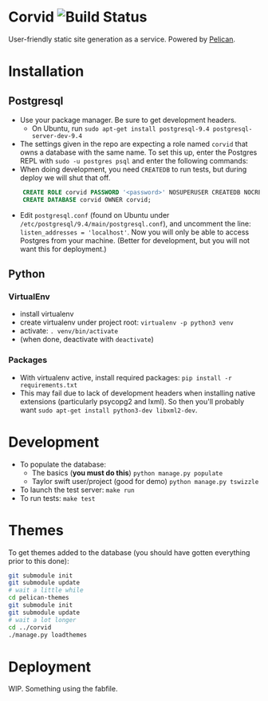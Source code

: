 # Corvid ![Build Status](https://travis-ci.org/jpcjr/corvid.svg?branch=master)

User-friendly static site generation as a service. Powered by [Pelican](http://blog.getpelican.com/).

# Installation

## Postgresql
- Use your package manager. Be sure to get development headers.
  + On Ubuntu, run `sudo apt-get install postgresql-9.4 postgresql-server-dev-9.4`
- The settings given in the repo are expecting a role named `corvid` that owns
  a database with the same name. To set this up, enter the Postgres REPL with
  `sudo -u postgres psql` and enter the following commands:
- When doing development, you need `CREATEDB` to run tests, but during deploy we
  will shut that off.

```sql
    CREATE ROLE corvid PASSWORD '<password>' NOSUPERUSER CREATEDB NOCREATEROLE INHERIT LOGIN;
    CREATE DATABASE corvid OWNER corvid;
```

- Edit `postgresql.conf` (found on Ubuntu under `/etc/postgresql/9.4/main/postgresql.conf`),
  and uncomment the line: `listen_addresses = 'localhost'`. Now you will only be
  able to access Postgres from your machine. (Better for development, but you
  will not want this for deployment.)

## Python
### VirtualEnv
- install virtualenv
- create virtualenv under project root: `virtualenv -p python3 venv`
- activate: `. venv/bin/activate`
- (when done, deactivate with `deactivate`)

### Packages
- With virtualenv active, install required packages:
  `pip install -r requirements.txt`
- This may fail due to lack of development headers when installing native
  extensions (particularly psycopg2 and lxml).  So then you'll probably want
  `sudo apt-get install python3-dev libxml2-dev`.

# Development

- To populate the database:
  - The basics (**you must do this**) `python manage.py populate`
  - Taylor swift user/project (good for demo) `python manage.py tswizzle`
- To launch the test server: `make run`
- To run tests: `make test`

# Themes

To get themes added to the database (you should have gotten everything prior to
this done):

```bash
git submodule init
git submodule update
# wait a little while
cd pelican-themes
git submodule init
git submodule update
# wait a lot longer
cd ../corvid
./manage.py loadthemes
```

# Deployment
WIP. Something using the fabfile.
